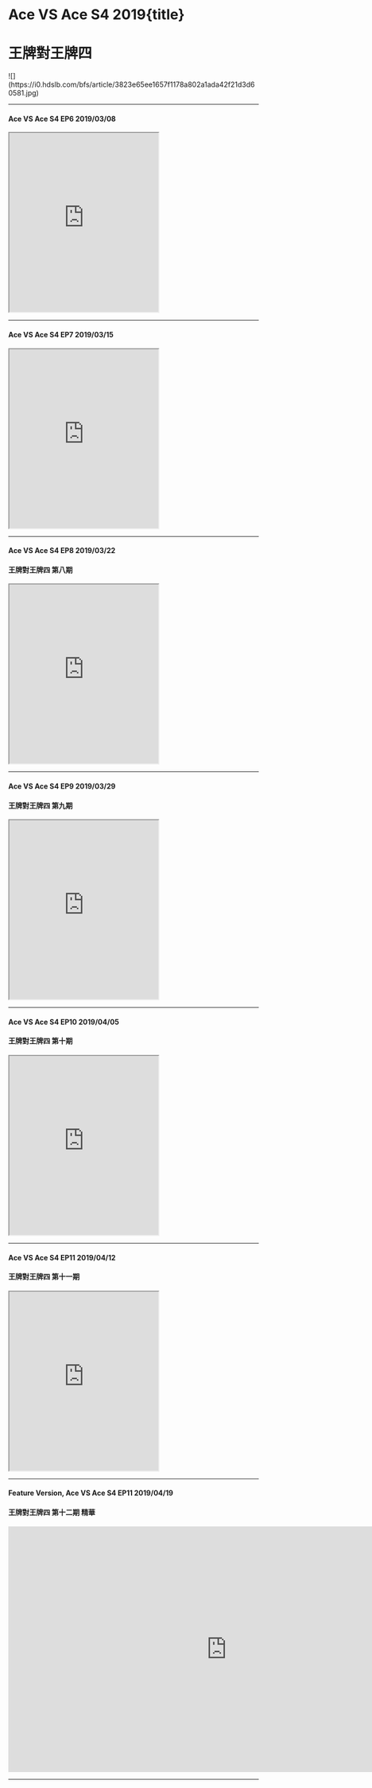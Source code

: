 # Ace VS Ace S4 2019{title}
# 王牌對王牌四
<div class="background" markdown="1">
![](https://i0.hdslb.com/bfs/article/3823e65ee1657f1178a802a1ada42f21d3d60581.jpg)
</div>

--------------------

#### Ace VS Ace S4 EP6 2019/03/08

<iframe allowfullscreen height=360 src="https://rio6.github.io/Subtube?v=2PKTWnFTnv8&subtitle-English=https://dl.dropboxusercontent.com/s/z8kw46o7foon2ny/Ace%20VS%20Ace%20%E3%80%90EP6%E3%80%9120190308.srt"></iframe>

--------------------

#### Ace VS Ace S4 EP7 2019/03/15

<iframe allowfullscreen height=360 src="https://rio6.github.io/Subtube?v=STd1TG9WDK0&subtitle-English=https://dl.dropboxusercontent.com/s/rg00a8mjynlmztj/Ace%20VS%20Ace%E3%80%90EP7%E3%80%91201903015.srt"></iframe>

--------------------

#### Ace VS Ace S4 EP8 2019/03/22
#### 王牌對王牌四 第八期

<iframe allowfullscreen height=360 src="https://rio6.github.io/Subtube?v=JgwHxdzqIdU&subtitle-English=https://dl.dropboxusercontent.com/s/d7sto8q1txlqc04/Ace%20VS%20Ace%E3%80%90EP8%E3%80%9120190322.srt"></iframe>

--------------------

#### Ace VS Ace S4 EP9 2019/03/29
#### 王牌對王牌四 第九期

<iframe allowfullscreen height=360 src="https://rio6.github.io/Subtube?v=00I0tSEu3w0&subtitle-English=https://dl.dropboxusercontent.com/s/e89xwcwby6som18/Ace%20VS%20Ace%E3%80%90EP9%E3%80%9120190329.srt"></iframe>

--------------------

#### Ace VS Ace S4 EP10 2019/04/05
#### 王牌對王牌四 第十期

<iframe allowfullscreen height=360 src="https://rio6.github.io/Subtube?v=8wry4k3y-zQ&subtitle-English=https://dl.dropboxusercontent.com/s/xdyiudyx7kvn3i7/Ace%20VS%20Ace%E3%80%90EP10%E3%80%9120190405.srt"></iframe>

--------------------

#### Ace VS Ace S4 EP11 2019/04/12
#### 王牌對王牌四 第十一期

<iframe allowfullscreen height=360 src="https://rio6.github.io/Subtube?v=W42i_KJ2sBE&subtitle-English=https://dl.dropboxusercontent.com/s/zc0ynp03ui1gr29/Ace%20VS%20Ace%E3%80%90EP11%E3%80%91201904012.srt"></iframe>

--------------------

#### Feature Version, Ace VS Ace S4 EP11 2019/04/19
#### 王牌對王牌四 第十二期 精華

<iframe width="878" height="494" src="https://www.youtube.com/embed/FzJzQVWJz7k" frameborder="0" allow="accelerometer; autoplay; encrypted-media; gyroscope; picture-in-picture" allowfullscreen></iframe>

--------------------